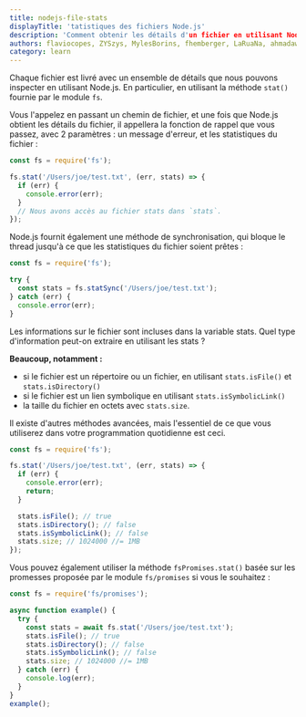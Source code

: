 ```yaml
---
title: nodejs-file-stats
displayTitle: 'tatistiques des fichiers Node.js'
description: 'Comment obtenir les détails d'un fichier en utilisant Node.js'
authors: flaviocopes, ZYSzys, MylesBorins, fhemberger, LaRuaNa, ahmadawais, clean99, ovflowd, AugustinMauroy
category: learn
---
```


Chaque fichier est livré avec un ensemble de détails que nous pouvons inspecter en utilisant Node.js. En particulier, en utilisant la méthode `stat()` fournie par le module `fs`.

Vous l'appelez en passant un chemin de fichier, et une fois que Node.js obtient les détails du fichier, il appellera la fonction de rappel que vous passez, avec 2 paramètres : un message d'erreur, et les statistiques du fichier :

```js
const fs = require('fs');

fs.stat('/Users/joe/test.txt', (err, stats) => {
  if (err) {
    console.error(err);
  }
  // Nous avons accès au fichier stats dans `stats`.
});
```

Node.js fournit également une méthode de synchronisation, qui bloque le thread jusqu'à ce que les statistiques du fichier soient prêtes :

```js
const fs = require('fs');

try {
  const stats = fs.statSync('/Users/joe/test.txt');
} catch (err) {
  console.error(err);
}
```

Les informations sur le fichier sont incluses dans la variable stats. Quel type d'information peut-on extraire en utilisant les stats ?

**Beaucoup, notamment :**

* si le fichier est un répertoire ou un fichier, en utilisant `stats.isFile()` et `stats.isDirectory()`
* si le fichier est un lien symbolique en utilisant `stats.isSymbolicLink()`
* la taille du fichier en octets avec `stats.size`.

Il existe d'autres méthodes avancées, mais l'essentiel de ce que vous utiliserez dans votre programmation quotidienne est ceci.

```js
const fs = require('fs');

fs.stat('/Users/joe/test.txt', (err, stats) => {
  if (err) {
    console.error(err);
    return;
  }

  stats.isFile(); // true
  stats.isDirectory(); // false
  stats.isSymbolicLink(); // false
  stats.size; // 1024000 //= 1MB
});
```

Vous pouvez également utiliser la méthode `fsPromises.stat()` basée sur les promesses proposée par le module `fs/promises` si vous le souhaitez :

```js
const fs = require('fs/promises');

async function example() {
  try {
    const stats = await fs.stat('/Users/joe/test.txt');
    stats.isFile(); // true
    stats.isDirectory(); // false
    stats.isSymbolicLink(); // false
    stats.size; // 1024000 //= 1MB
  } catch (err) {
    console.log(err);
  }
}
example();
```
